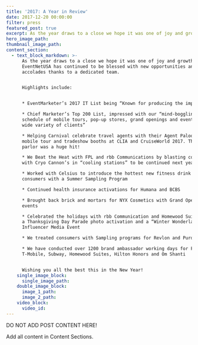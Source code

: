 ```yaml
---
title: '2017: A Year in Review'
date: 2017-12-20 00:00:00
filter: press
featured_post: true
excerpt: As the year draws to a close we hope it was one of joy and growth for you.
hero_image_path:
thumbnail_image_path:
content_section:
  - text_block_markdown: >-
      As the year draws to a close we hope it was one of joy and growth for you.
      EventNetUSA has continued to be blessed with new opportunities and
      accolades thanks to a dedicated team.


      Highlights include:


      * EventMarketer’s 2017 IT List being “Known for producing the impossible”

      * Chief Marketer’s Top 200 List, impressed with our “mind-boggling
      schedule of mobile tours, pop-up stores, grand openings and events for a
      wide variety of clients”

      * Helping Carnival celebrate travel agents with their Agent Palooza 2017
      mobile tour and tradeshow booths at CLIA and CruiseWorld 2017. The tattoo
      parlor was a huge hit!

      * We Beat the Heat with FPL and rbb Communications by blasting consumers
      with Cryo Cannon’s in “cooling stations” to be continued next year….

      * Worked with Celsius to introduce the hottest new fitness drink to
      consumers with a Summer Sampling Program

      * Continued health insurance activations for Humana and BCBS

      * Brought back brick and mortars for NYX Cosmetics with Grand Opening
      events

      * Celebrated the holidays with rbb Communication and Homewood Suites with
      a Thanksgiving Day Parade photo activation and a “Winter Wonderland”
      Influencer Media Event

      * We treated consumers with Sampling programs for Revlon and Purdue

      * We have conducted over 1200 brand ambassador working days for FPL,
      T-Mobile, Subway, Homewood Suites, Hilton Honors and Om Shanti


      Wishing you all the best this in the New Year!
    single_image_block:
      single_image_path:
    double_image_block:
      image_1_path:
      image_2_path:
    video_block:
      video_id:
---
```



DO NOT ADD POST CONTENT HERE!

Add all content in Content Sections.